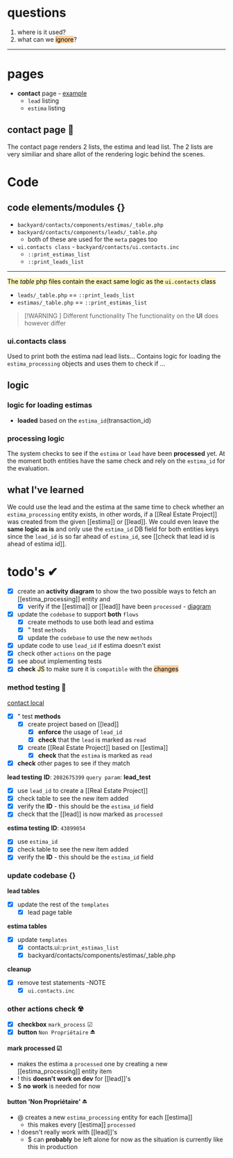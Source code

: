 # questions
1. where is it used?
2. what can we <mark style="background: #FFB86CA6;">ignore</mark>? 
 

---
# pages
- **contact** page - [example](http://localhost:8001/contacts/6562017)
	- `lead` listing
	- `estima` listing

## contact page 🛂

The contact page renders 2 lists, the estima and lead list.
The 2 lists are very similiar and share allot of the rendering logic behind the scenes.

# Code

## code elements/modules {}
- `backyard/contacts/components/estimas/_table.php`
- `backyard/contacts/components/leads/_table.php`
	- both of these are used for the `meta` pages too
- `ui.contacts class` - `backyard/contacts/ui.contacts.inc`
	- `::print_estimas_list`
	- `::print_leads_list`
****
<mark style="background: #FFF3A3A6;">The _table_ php files contain the exact same logic as the `ui.contacts` class</mark>
- `leads/_table.php` == `::print_leads_list`
- `estimas/_table.php` == `::print_estimas_list`
> [!WARNING ] Different functionality
> The functionality on the **UI** does however differ

### ui.contacts class

Used to print both the estima nad lead lists...
Contains logic for loading the `estima_processing` objects and uses them to check if ...

## logic

### logic for loading estimas

- **loaded** based on the `estima_id`(transaction_id)

### processing logic

The system checks to see if the `estima` or `lead` have been **processed** yet. At the moment both entities have the same check and rely on the `estima_id` for the evaluation.

## what I've learned

We could use the lead and the estima at the same time to check whether an `estima_processing` entity exists, in other words, if a [[Real Estate Project]] was created from the given [[estima]] or [[lead]].
We could even leave the **same logic as is** and only use the `estima_id` DB field for both entities keys since the `lead_id` is so far ahead of `estima_id`, see [[check that lead id is ahead of estima id]].

# todo's ✔
- [x] create an **activity diagram** to show the two possible ways to fetch an [[estima_processing]] entity and
	- [x] verify if the [[estima]] or [[lead]] have been `processed` - [diagram](https://www.mermaidchart.com/app/projects/c0dfe25c-1b2a-42c9-9b77-260bc9119ec7/diagrams/36b32686-3f3c-4e48-b804-226ff894eec0/version/v0.1/edit)
- [x] update the `codebase` to support **both** `flows`
	- [x] create methods to use both lead and estima
	- [x] " test `methods`
	- [x] update the `codebase` to use the new `methods`
- [x] update code to use `lead_id` if estima doesn't exist
- [x] check other `actions` on the page
- [x] see about implementing tests
- [x] **check** <mark style="background: #FFF3A3A6;">JS</mark> to make sure it is `compatible` with the <mark style="background: #FFB86CA6;">changes</mark>

### method testing 🧪
[contact local](http://localhost:8001/contacts/6562017)

- [x] " test **methods**
	- [x] create project based on [[lead]]
		- [x] **enforce** the usage of `lead_id`
		- [x] **check** that the `lead` is marked as `read`
	- [x] create [[Real Estate Project]] based on [[estima]]
		- [x] **check** that the `estima` is marked as `read`
- [x] **check** other pages to see if they match

**lead testing**
**ID**:  `2082675399`
`query param`: **lead_test**

- [x] use `lead_id` to create a [[Real Estate Project]]
- [x] check table to see the new item added
- [x] verify the **ID** - this should be the `estima_id` field
- [x] check that the [[lead]] is now marked as `processed`

**estima testing**
**ID**: `43899054`
- [x] use `estima_id`
- [x] check table to see the new item added
- [x] verify the **ID** - this should be the `estima_id` field

### update codebase {}

**lead tables**
- [x] update the rest of the `templates` 
	- [x] lead page table

**estima tables**
- [x] update `templates`
	- [x] contacts.ui::`print_estimas_list`
	- [x] backyard/contacts/components/estimas/_table.php

**cleanup**
- [x] remove test statements -NOTE
	- [x] `ui.contacts.inc`

### other actions check ☢
- [x] **checkbox** `mark_process` ☑
- [x] **button** `Non Propriétaire` ⏏

#### mark processed ☑
- makes the estima a `processed` one by creating a new [[estima_processing]] entity item
- ! this **doesn't work on dev** for [[lead]]'s
- $ **no** **work** is needed for now
#### button 'Non Propriétaire' ⏏
- @ creates a new `estima_processing` entity for each [[estima]]
	- this makes every [[estima]]  `processed`
- ! doesn't really work with [[lead]]'s
	- $ can **probably** be left alone for now as the situation is currently like this in production


